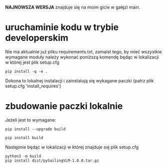 **NAJNOWSZA WERSJA** znajduje się na moim gicie w gałęzi main.
# uruchaminie kodu w trybie developerskim
Nie ma aktualnie już pliku requirements.txt, zamaist tego, by mieć wszystkie wymagane moduły należy wykonać poniższą komendę będąc w lokalizacji w której jest plik setup.cfg
~~~
pip install -q -e .
~~~
Dokona to lokalnej instalacji i zainstalują się wykagane paczki (patrz plik setup.cfg 'install_requires')

# zbudowanie paczki lokalnie 
Jeżeli jest to wymagane:
~~~
pip install --upgrade build
~~~
~~~
pip install build
~~~
Następnie będąc w lokalizacji w której znajduje się plik setup.cfg
~~~
python3 -m build
pip install dist/pySailingVLM-1.0.0.tar.gz
~~~
